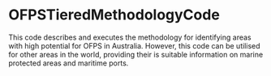 # OFPSTieredMethodologyCode
This code describes and executes the methodology for identifying areas with high potential for OFPS in Australia. However, this code can be utilised for other areas in the world, providing their is suitable information on marine protected areas and maritime ports.
